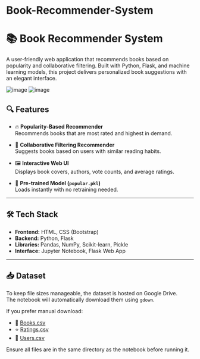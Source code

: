 # Book-Recommender-System
# 📚 Book Recommender System

A user-friendly web application that recommends books based on popularity and collaborative filtering. Built with Python, Flask, and machine learning models, this project delivers personalized book suggestions with an elegant interface.

![image](https://github.com/user-attachments/assets/5047ec32-c379-4340-8074-0d2bc49ac366)
![image](https://github.com/user-attachments/assets/9be80ca6-ec57-4e0b-85b3-aaacd66d7ed7)


## 🔍 Features

- 🔥 **Popularity-Based Recommender**  
  Recommends books that are most rated and highest in demand.
  
- 🤝 **Collaborative Filtering Recommender**  
  Suggests books based on users with similar reading habits.
  
- 🖼️ **Interactive Web UI**  
  Displays book covers, authors, vote counts, and average ratings.

- 💾 **Pre-trained Model (`popular.pkl`)**  
  Loads instantly with no retraining needed.

---

## 🛠️ Tech Stack

- **Frontend:** HTML, CSS (Bootstrap)
- **Backend:** Python, Flask
- **Libraries:** Pandas, NumPy, Scikit-learn, Pickle
- **Interface:** Jupyter Notebook, Flask Web App

---
## 📥 Dataset

To keep file sizes manageable, the dataset is hosted on Google Drive.  
The notebook will automatically download them using `gdown`.

If you prefer manual download:

- 📘 [Books.csv](https://drive.google.com/file/d/1iBV9WRFnkKnMlAL5ouJHp231lvx5-3S3/view?usp=sharing)
- ⭐ [Ratings.csv](https://drive.google.com/file/d/1SATpjH_MhRowN8o52SxJe9YJPPyB_0-Y/view?usp=sharing)
- 👤 [Users.csv](https://drive.google.com/file/d/1yRbdWZL3eUBtFqM6MWriEKRgUE3M0I_c/view?usp=sharing)

Ensure all files are in the same directory as the notebook before running it.

